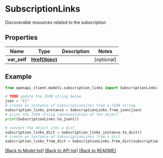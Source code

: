 # SubscriptionLinks

Discoverable resources related to the subscription

## Properties

Name | Type | Description | Notes
------------ | ------------- | ------------- | -------------
**var_self** | [**HrefObject**](HrefObject.md) |  | [optional] 

## Example

```python
from openapi_client.models.subscription_links import SubscriptionLinks

# TODO update the JSON string below
json = "{}"
# create an instance of SubscriptionLinks from a JSON string
subscription_links_instance = SubscriptionLinks.from_json(json)
# print the JSON string representation of the object
print(SubscriptionLinks.to_json())

# convert the object into a dict
subscription_links_dict = subscription_links_instance.to_dict()
# create an instance of SubscriptionLinks from a dict
subscription_links_from_dict = SubscriptionLinks.from_dict(subscription_links_dict)
```
[[Back to Model list]](../README.md#documentation-for-models) [[Back to API list]](../README.md#documentation-for-api-endpoints) [[Back to README]](../README.md)


